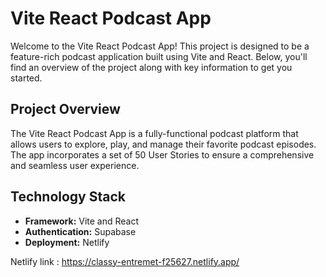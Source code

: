 # Vite React Podcast App

Welcome to the Vite React Podcast App! This project is designed to be a feature-rich podcast application built using Vite and React. Below, you'll find an overview of the project along with key information to get you started.

## Project Overview

The Vite React Podcast App is a fully-functional podcast platform that allows users to explore, play, and manage their favorite podcast episodes. The app incorporates a set of 50 User Stories to ensure a comprehensive and seamless user experience.

## Technology Stack

- **Framework:** Vite and React
- **Authentication:** Supabase
- **Deployment:** Netlify

Netlify link : https://classy-entremet-f25627.netlify.app/
